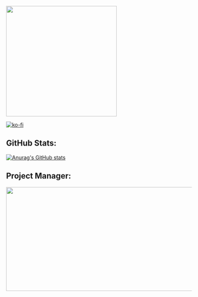 <p>
  <img width="300" height="300" src="https://imgur.com/ulEubjN.png">
</p>


[![ko-fi](https://ko-fi.com/img/githubbutton_sm.svg)](ko-fi.com/osli_poppy)

## GitHub Stats:
[![Anurag's GitHub stats](https://github-readme-stats.vercel.app/api?username=osliadnan5)](https://ko-fi.com/osli_poppy)

## Project Manager:
<a href="https://osli.tebex.io" align="center">
  <img border="0" alt="W3Schools" src="https://imgur.com/CTuJ9hw.png" width="1707" height="282">
</a>
